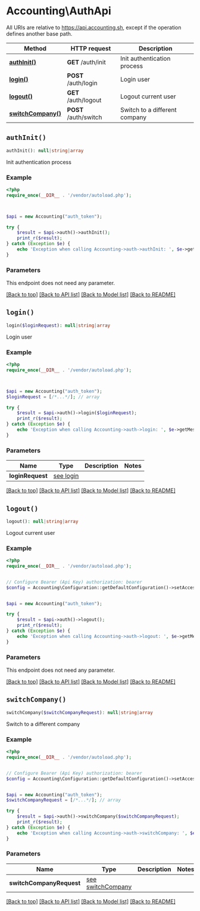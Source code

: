 # Accounting\AuthApi

All URIs are relative to https://api.accounting.sh, except if the operation defines another base path.

| Method | HTTP request | Description |
| ------------- | ------------- | ------------- |
| [**authInit()**](AuthApi.md#authInit) | **GET** /auth/init | Init authentication process |
| [**login()**](AuthApi.md#login) | **POST** /auth/login | Login user |
| [**logout()**](AuthApi.md#logout) | **GET** /auth/logout | Logout current user |
| [**switchCompany()**](AuthApi.md#switchCompany) | **POST** /auth/switch | Switch to a different company |


## `authInit()`

```php
authInit(): null|string|array
```

Init authentication process

### Example

```php
<?php
require_once(__DIR__ . '/vendor/autoload.php');



$api = new Accounting("auth_token");

try {
    $result = $api->auth()->authInit();
    print_r($result);
} catch (Exception $e) {
    echo 'Exception when calling Accounting->auth->authInit: ', $e->getMessage(), PHP_EOL;
}
```

### Parameters

This endpoint does not need any parameter.

[[Back to top]](#) [[Back to API list]](../../README.md#endpoints)
[[Back to Model list]](../../README.md#models)
[[Back to README]](../../README.md)

## `login()`

```php
login($loginRequest): null|string|array
```

Login user

### Example

```php
<?php
require_once(__DIR__ . '/vendor/autoload.php');



$api = new Accounting("auth_token");
$loginRequest = [/*...*/]; // array

try {
    $result = $api->auth()->login($loginRequest);
    print_r($result);
} catch (Exception $e) {
    echo 'Exception when calling Accounting->auth->login: ', $e->getMessage(), PHP_EOL;
}
```

### Parameters

| Name | Type | Description  | Notes |
| ------------- | ------------- | ------------- | ------------- |
| **loginRequest** | [see login](https://api.accounting.sh/swagger.html#operation/login)|  | |

[[Back to top]](#) [[Back to API list]](../../README.md#endpoints)
[[Back to Model list]](../../README.md#models)
[[Back to README]](../../README.md)

## `logout()`

```php
logout(): null|string|array
```

Logout current user

### Example

```php
<?php
require_once(__DIR__ . '/vendor/autoload.php');


// Configure Bearer (Api Key) authorization: bearer
$config = Accounting\Configuration::getDefaultConfiguration()->setAccessToken('YOUR_ACCESS_TOKEN');


$api = new Accounting("auth_token");

try {
    $result = $api->auth()->logout();
    print_r($result);
} catch (Exception $e) {
    echo 'Exception when calling Accounting->auth->logout: ', $e->getMessage(), PHP_EOL;
}
```

### Parameters

This endpoint does not need any parameter.

[[Back to top]](#) [[Back to API list]](../../README.md#endpoints)
[[Back to Model list]](../../README.md#models)
[[Back to README]](../../README.md)

## `switchCompany()`

```php
switchCompany($switchCompanyRequest): null|string|array
```

Switch to a different company

### Example

```php
<?php
require_once(__DIR__ . '/vendor/autoload.php');


// Configure Bearer (Api Key) authorization: bearer
$config = Accounting\Configuration::getDefaultConfiguration()->setAccessToken('YOUR_ACCESS_TOKEN');


$api = new Accounting("auth_token");
$switchCompanyRequest = [/*...*/]; // array

try {
    $result = $api->auth()->switchCompany($switchCompanyRequest);
    print_r($result);
} catch (Exception $e) {
    echo 'Exception when calling Accounting->auth->switchCompany: ', $e->getMessage(), PHP_EOL;
}
```

### Parameters

| Name | Type | Description  | Notes |
| ------------- | ------------- | ------------- | ------------- |
| **switchCompanyRequest** | [see switchCompany](https://api.accounting.sh/swagger.html#operation/switchCompany)|  | |

[[Back to top]](#) [[Back to API list]](../../README.md#endpoints)
[[Back to Model list]](../../README.md#models)
[[Back to README]](../../README.md)
